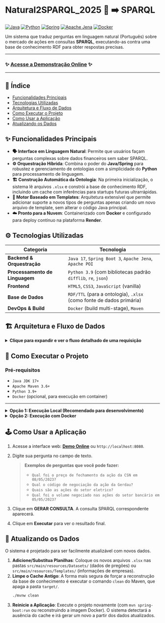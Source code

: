 # Natural2SPARQL_2025 💬 ➡️  SPARQL

[![Java](https://img.shields.io/badge/Java-17-blue.svg?style=for-the-badge&logo=openjdk)](https://www.oracle.com/java/technologies/javase/jdk17-archive-downloads.html)
[![Python](https://img.shields.io/badge/Python-3.9-blue.svg?style=for-the-badge&logo=python)](https://www.python.org/downloads/release/python-390/)
[![Spring](https://img.shields.io/badge/Spring_Boot-3-green.svg?style=for-the-badge&logo=spring)](https://spring.io/projects/spring-boot)
[![Apache Jena](https://img.shields.io/badge/Apache-Jena-orange.svg?style=for-the-badge&logo=apache)](https://jena.apache.org/)
[![Docker](https://img.shields.io/badge/Docker-gray.svg?style=for-the-badge&logo=docker)](https://www.docker.com/)

Um sistema que traduz perguntas em linguagem natural (Português) sobre o mercado de ações em consultas **SPARQL**, executando-as contra uma base de conhecimento RDF para obter respostas precisas.

---

### ✨ **[Acesse a Demonstração Online](https://natural2sparql-2025.onrender.com)** ✨



---

## 📜 Índice

*   [Funcionalidades Principais](#-funcionalidades-principais)
*   [Tecnologias Utilizadas](#-tecnologias-utilizadas)
*   [Arquitetura e Fluxo de Dados](#-arquitetura-e-fluxo-de-dados)
*   [Como Executar o Projeto](#-como-executar-o-projeto)
*   [Como Usar a Aplicação](#-como-usar-a-aplicação)
*   [Atualizando os Dados](#-atualizando-os-dados)

## ✨ Funcionalidades Principais

*   **🗣️ Interface em Linguagem Natural**: Permite que usuários façam perguntas complexas sobre dados financeiros sem saber SPARQL.
*   **⚙️ Orquestração Híbrida**: Combina o poder do **Java/Spring** para robustez e gerenciamento de ontologias com a simplicidade do **Python** para processamento de linguagem.
*   **🏗️ Construção Automática da Ontologia**: Na primeira inicialização, o sistema lê arquivos `.xlsx` e constrói a base de conhecimento RDF, incluindo um cache com inferências para startups futuras ultrarrápidas.
*   **🧩 Motor Baseado em Templates**: Arquitetura extensível que permite adicionar suporte a novos tipos de perguntas apenas criando um novo arquivo de template, sem alterar o código Java principal.
*   **☁️ Pronto para a Nuvem**: Containerizado com **Docker** e configurado para deploy contínuo na plataforma **Render**.

## ⚙️ Tecnologias Utilizadas

| Categoria                      | Tecnologia                                                                                             |
| ------------------------------ | ------------------------------------------------------------------------------------------------------ |
| **Backend & Orquestração**     | `Java 17`, `Spring Boot 3`, `Apache Jena`, `Apache POI`                                                  |
| **Processamento de Linguagem** | `Python 3.9` (com bibliotecas padrão `difflib`, `re`, `json`)                                          |
| **Frontend**                   | `HTML5`, `CSS3`, `JavaScript` (vanilla)                                                                |
| **Base de Dados**              | `RDF/TTL` (para a ontologia), `.xlsx` (como fonte de dados primária)                                     |
| **DevOps & Build**             | `Docker` (build multi-stage), `Maven`                                                                  |

## 🏗️ Arquitetura e Fluxo de Dados

<details>
<summary><strong>Clique para expandir e ver o fluxo detalhado de uma requisição</strong></summary>

1.  **Frontend**: O usuário digita "Qual o preço de fechamento da CSN em 08/05/2023?" e clica em `GERAR CONSULTA`.
2.  **API Call 1 (`/gerar_consulta`)**: A pergunta é enviada para o backend Java.
3.  **Java (`QuestionProcessor`)**: Invoca o script `pln_processor.py`.
4.  **Python (`pln_processor.py`)**:
    *   **Classifica a Intenção**: Compara a pergunta com os padrões em `perguntas_de_interesse.txt` e seleciona `Template_1A`.
    *   **Extrai Entidades**: Identifica "preço de fechamento", "CSN" e "08/05/2023".
    *   **Normaliza Dados**: Usa `empresa_nome_map.json` para converter "CSN" no nome canônico "CSN MINERAÇÃO S.A.".
    *   **Retorna JSON**: Devolve `{"template_nome": "Template_1A", "mapeamentos": {...}}` para o Java.
5.  **Java (`QuestionProcessor`)**:
    *   Lê o conteúdo de `Template_1A.txt`.
    *   Substitui os placeholders (`#ENTIDADE_NOME#`, `#DATA#`, etc.) com os valores recebidos, montando a consulta SPARQL.
    *   Envia a consulta gerada de volta ao Frontend.
6.  **Frontend**: Exibe a consulta SPARQL e habilita o botão `Executar`.
7.  **API Call 2 (`/executar_query`)**: O usuário clica em `Executar`, e a consulta SPARQL é enviada para o backend.
8.  **Java (`Ontology`)**: O componente de ontologia executa a consulta SPARQL contra o modelo RDF em memória usando **Apache Jena**.
9.  **Resposta Final**: O resultado é formatado de forma amigável e enviado ao Frontend para exibição.

</details>

## 🚀 Como Executar o Projeto

### Pré-requisitos

*   `Java JDK 17+`
*   `Apache Maven 3.6+`
*   `Python 3.9+`
*   `Docker` (opcional, para execução em container)

---

<details>
<summary><strong>Opção 1: Execução Local (Recomendado para desenvolvimento)</strong></summary>

1.  **Clone o repositório:**
    ```bash
    git clone https://github.com/hebercastro79/Natural2SPARQL_2025.git
    cd Natural2SPARQL_2025
    ```

2.  **Instale as dependências Python:**
    ```bash
    pip install -r requirements.txt
    ```

3.  **Execute a aplicação com Maven:**
    ```bash
    ./mvnw spring-boot:run
    ```
    > **Nota:** Na primeira execução, o sistema irá construir a base de conhecimento a partir dos arquivos Excel, o que pode levar alguns segundos. As inicializações seguintes serão quase instantâneas.

4.  Acesse a aplicação em [**http://localhost:8080**](http://localhost:8080).

</details>

<details>
<summary><strong>Opção 2: Execução com Docker</strong></summary>

1.  **Clone o repositório:**
    ```bash
    git clone https://github.com/hebercastro79/Natural2SPARQL_2025.git
    cd Natural2SPARQL_2025
    ```

2.  **Construa a imagem Docker:**
    O `Dockerfile` multi-stage cuida de todo o processo de build do Java e da configuração do Python.
    ```bash
    docker build -t natural2sparql .
    ```

3.  **Execute o container:**
    ```bash
    docker run -e PORT=8080 -p 8080:8080 -it natural2sparql
    ```

4.  Acesse a aplicação em [**http://localhost:8080**](http://localhost:8080).

</details>

## 🕹️ Como Usar a Aplicação

1.  Acesse a interface web: [**Demo Online**](https://natural2sparql-2025.onrender.com) ou `http://localhost:8080`.
2.  Digite sua pergunta no campo de texto.

    > **Exemplos de perguntas que você pode fazer:**
    > *   `Qual foi o preço de fechamento da ação da CSN em 08/05/2023?`
    > *   `Qual o código de negociação da ação da Gerdau?`
    > *   `Quais são as ações do setor eletrico?`
    > *   `Qual foi o volume negociado nas ações do setor bancário em 05/05/2023?`

3.  Clique em **GERAR CONSULTA**. A consulta SPARQL correspondente aparecerá.
4.  Clique em **Executar** para ver o resultado final.

## 🔄 Atualizando os Dados

O sistema é projetado para ser facilmente atualizável com novos dados.

1.  **Adicione/Substitua Planilhas**: Coloque os novos arquivos `.xlsx` nas pastas `src/main/resources/Datasets/` (dados de pregões) ou `src/main/resources/Templates/` (informações de empresas).
2.  **Limpe o Cache Antigo**: A forma mais segura de forçar a reconstrução da base de conhecimento é executar o comando `clean` do Maven, que apaga a pasta `target/`.
    ```bash
    ./mvnw clean
    ```
3.  **Reinicie a Aplicação**: Execute o projeto novamente (com `mvn spring-boot:run` ou reconstruindo a imagem Docker). O sistema detectará a ausência do cache e irá gerar um novo a partir dos dados atualizados.